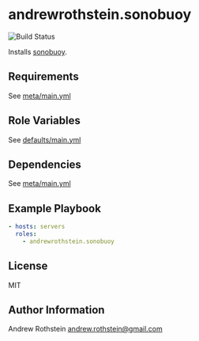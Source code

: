 andrewrothstein.sonobuoy
=========
![Build Status](https://github.com/andrewrothstein/ansible-sonobuoy/actions/workflows/build.yml/badge.svg)

Installs [sonobuoy](https://sonobuoy.io/).

Requirements
------------

See [meta/main.yml](meta/main.yml)

Role Variables
--------------

See [defaults/main.yml](defaults/main.yml)

Dependencies
------------

See [meta/main.yml](meta/main.yml)

Example Playbook
----------------

```yml
- hosts: servers
  roles:
    - andrewrothstein.sonobuoy
```

License
-------

MIT

Author Information
------------------

Andrew Rothstein <andrew.rothstein@gmail.com>
